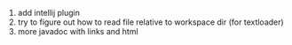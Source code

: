 1. add intellij plugin
1. try to figure out how to read file relative to workspace dir (for textloader)
1. more javadoc with links and html
